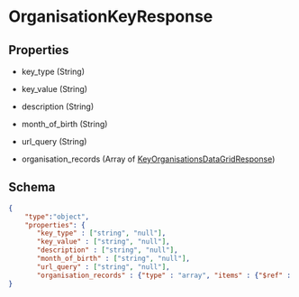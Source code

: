 # OrganisationKeyResponse
## Properties
- key_type (String)

   
- key_value (String)

   
- description (String)

   
- month_of_birth (String)

   
- url_query (String)

   
- organisation_records (Array of [KeyOrganisationsDataGridResponse](KeyOrganisationsDataGridResponse.md))

   

## Schema
```json
{
    "type":"object",
    "properties": {
       "key_type" : ["string", "null"],
       "key_value" : ["string", "null"],
       "description" : ["string", "null"],
       "month_of_birth" : ["string", "null"],
       "url_query" : ["string", "null"],
       "organisation_records" : {"type" : "array", "items" : {"$ref" : "/schemas/KeyOrganisationsDataGrid"}
}
```

